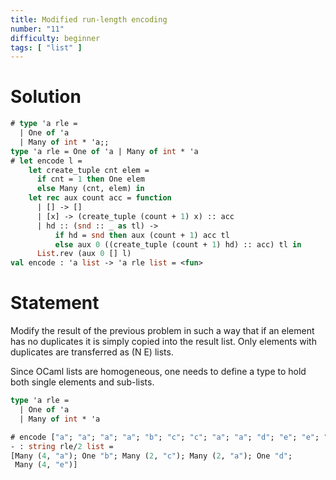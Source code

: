 ```yaml
---
title: Modified run-length encoding
number: "11"
difficulty: beginner
tags: [ "list" ]
---
```


# Solution

```ocaml
# type 'a rle =
  | One of 'a
  | Many of int * 'a;;
type 'a rle = One of 'a | Many of int * 'a
# let encode l =
    let create_tuple cnt elem =
      if cnt = 1 then One elem
      else Many (cnt, elem) in
    let rec aux count acc = function
      | [] -> []
      | [x] -> (create_tuple (count + 1) x) :: acc
      | hd :: (snd :: _ as tl) ->
          if hd = snd then aux (count + 1) acc tl
          else aux 0 ((create_tuple (count + 1) hd) :: acc) tl in
      List.rev (aux 0 [] l)
val encode : 'a list -> 'a rle list = <fun>
```

# Statement

Modify the result of the previous problem in such a way that if an
element has no duplicates it is simply copied into the result list. Only
elements with duplicates are transferred as (N E) lists.

Since OCaml lists are homogeneous, one needs to define a type to hold
both single elements and sub-lists.

```ocaml
type 'a rle =
  | One of 'a
  | Many of int * 'a
```

```ocaml
# encode ["a"; "a"; "a"; "a"; "b"; "c"; "c"; "a"; "a"; "d"; "e"; "e"; "e"; "e"];;
- : string rle/2 list =
[Many (4, "a"); One "b"; Many (2, "c"); Many (2, "a"); One "d";
 Many (4, "e")]
```
